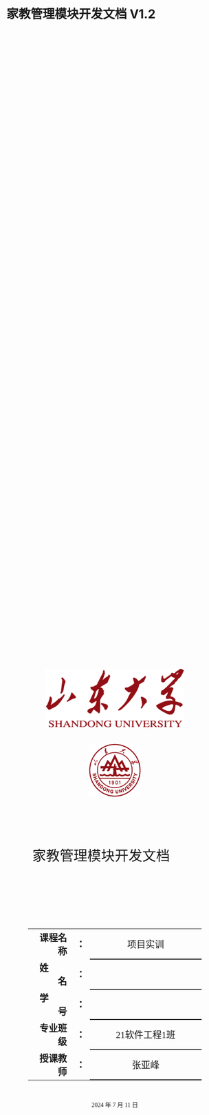 # 家教管理模块开发文档 V1.2

<div class="cover" style="display: flex; flex-direction: column; align-items: center; justify-content: center; height: 100vh; text-align: center; font-family: '仿宋';">
    <div style="width: 80%; height: 0; padding-bottom: 25%;">
        <img src="./assets/校名.png" alt="校名" style="width: 80%; display: block; margin: 0 auto;"/>
    </div>
    </br>
    <div style="margin-top: 2rem; width: 40%; height: 0; padding-bottom: 40%;">
        <img src="./assets/校徽.png" alt="校徽" style="width: 60%; display: block; margin: 0 auto;"/>
	</div>
    <p style="font-size: 24pt; margin-top: 2rem;">家教管理模块开发文档&emsp;&emsp;</p>
    <p style="font-size: 24pt; margin-top: 1rem;">&emsp;&emsp;</p>
    <table style="border:none; width: 80%; font-family: '仿宋'; margin-top: 2rem;">
    <tbody style="font-size: 16pt;">
    	<tr style="font-weight:bold;"> 
    		<td style="width: 25%; text-align:right;">课程名称</td>
    		<td style="width: 5%;">：</td> 
    		<td style="font-weight:normal; border-bottom: 2px solid; text-align:center;">项目实训</td>     </tr>
        <tr style="font-weight:bold;"> 
    		<td style="width: 25%; text-align:right;">姓&emsp;&emsp;名</td>
    		<td style="width: 5%;">：</td> 
    		<td style="font-weight:normal; border-bottom: 2px solid; text-align:center;"></td>     </tr>
    	<tr style="font-weight:bold;"> 
    		<td style="width: 25%; text-align:right;">学&emsp;&emsp;号</td>
    		<td style="width: 5%;">：</td> 
    		<td style="font-weight:normal; border-bottom: 2px solid; text-align:center;"></td>     </tr>
        <tr style="font-weight:bold;"> 
    		<td style="width: 25%; text-align:right;">专业班级</td>
    		<td style="width: 5%;">：</td> 
    		<td style="font-weight:normal; border-bottom: 2px solid; text-align:center;">21软件工程1班</td>     </tr>
    	<tr style="font-weight:bold;"> 
    		<td style="width: 25%; text-align:right;">授课教师</td>
    		<td style="width: 5%;">：</td> 
    		<td style="font-weight:normal; border-bottom: 2px solid; text-align:center;">张亚峰</td>     </tr>
    </tbody>              
    </table>
    <p style="margin-top: 2rem;">2024 年 7 月 11 日</p>
</div>

------

[TOC]



------

# 家教管理模块开发文档


## 概述

​	该组件使用了Vue.js框架，结合`ant-design-vue`组件库，确保界面的美观性和一致性。通过该组件，管理员可以轻松地管理教师的基本信息，包括教师的姓名、分类、标签、封面图片、简介、价格、手机号、年龄、性别、所在地区和状态等。

## 功能列表

> - **教师信息展示**：在表格中显示教师的基本信息，包括姓名、价格、性别、年龄、地区、简介和状态等。
> - **搜索功能**：通过关键词搜索教师信息，支持模糊搜索，快速找到所需的教师。
> - **新增教师**：通过弹窗表单，管理员可以新增教师信息，填写相关字段并提交。
> - **编辑教师**：通过表格中的编辑按钮，管理员可以打开弹窗表单，编辑现有教师的信息。
> - **删除教师**：支持单个删除和批量删除操作，确保教师信息的及时更新。
> - **图片上传**：支持上传教师封面图片，并预览上传的图片。
>
> ###  详细功能描述
>
> - **教师信息展示**：
>
>   > - 使用`ant-design-vue`的`a-table`组件，实现教师信息的展示。
>   > - 表格中包括教师的序号、姓名、价格、性别、年龄、地区、简介和状态等信息。
>   > - 提供编辑和删除操作按钮。
>
> - **搜索功能**：
>
>   > - 使用输入框输入关键词，实时更新搜索结果。
>   > - 通过`listApi`接口获取符合搜索条件的教师数据，并更新表格展示。
>
> - **新增教师**：
>
>   > - 点击新增按钮，弹出包含各项教师信息字段的表单。
>   > - 表单字段包括教师的姓名、分类、标签、封面、简介、价格、手机号、年龄、性别、所在地区和状态等。
>   > - 支持封面图片的上传和预览。
>
> - **编辑教师**：
>
>   > - 点击表格中的编辑按钮，弹出包含现有教师信息的表单。
>   > - 可以编辑教师的各项信息，并保存修改。
>
> - **删除教师**：
>
>   > - 支持单个删除，通过表格中的删除按钮删除指定教师。
>   > - 支持批量删除，通过勾选表格中的多条记录，并点击批量删除按钮进行删除。
>
> - **图片上传**：
>
>   > - 使用`Upload`组件实现封面图片的上传。
>   > - 支持图片预览功能，方便管理员查看上传的图片。

## 技术栈

> - **Vue 3**
> - **TypeScript**
> - **Ant Design Vue**
>
> ### 主要技术细节
>
> > - **Vue.js**：作为前端框架，负责组件的声明和数据绑定。
> > - **ant-design-vue**：作为UI组件库，提供了表格、表单、弹窗等常用组件，确保界面的一致性和美观性。
> > - **API接口**：通过与后端API的交互，实现数据的增删改查。主要接口包括`listApi`、`createApi`、`updateApi`、`deleteApi`、`listClassificationApi`和`listTagApi`。
> > - **文件上传**：使用`Upload`组件实现图片文件的上传，并通过`BASE_URL`配置文件路径，实现图片的存储和展示。

## 目录结构

``````plaintext
src/
├── api/
│   ├── thing.ts  # 教师相关API
│   ├── classification.ts  # 分类相关API
│   └── tag.ts  # 标签相关API
├── components/
│   ├── TeacherManagement.vue  # 教师管理组件
└── store/
    └── constants.ts  # 常量文件
``````



## 关系图

![D:\mango\server\things.vue关系图](D:\mango\server\thing.vue关系图.png)



## 代码详情

> ### 模板部分
>
> - 包含数据表格，支持新增、编辑、删除和搜索功能。
> - 弹窗用于数据的详细编辑与添加。
> - 使用Ant Design Vue组件库进行UI构建。
>
> ``````java
> <template>
> <div>
>  <!-- 页面区域 -->
>  <div class="page-view">
>    <div class="table-operations">
>      <a-space>
>        <a-button type="primary" @click="handleAdd">新增</a-button>
>        <a-button @click="handleBatchDelete">批量删除</a-button>
>        <a-input-search addon-before="名称" enter-button @search="onSearch" @change="onSearchChange" />
>      </a-space>
>    </div>
>    <a-table
>      size="middle"
>      rowKey="id"
>      :loading="data.loading"
>      :columns="columns"
>      :data-source="data.dataList"
>      :scroll="{ x: 'max-content' }"
>      :row-selection="rowSelection"
>      :pagination="{
>        size: 'default',
>        current: data.page,
>        pageSize: data.pageSize,
>        onChange: (current) => (data.page = current),
>        showSizeChanger: false,
>        showTotal: (total) => `共${total}条数据`,
>      }"
>    >
>      <template #bodyCell="{ text, record, index, column }">
>        <template v-if="column.key === 'operation'">
>          <span>
>            <a @click="handleEdit(record)">编辑</a>
>            <a-divider type="vertical" />
>            <a-popconfirm title="确定删除?" ok-text="是" cancel-text="否" @confirm="confirmDelete(record)">
>              <a href="#">删除</a>
>            </a-popconfirm>
>          </span>
>        </template>
>      </template>
>    </a-table>
>  </div>
> 
>  <!-- 弹窗区域 -->
>  <div>
>    <a-modal
>      :visible="modal.visible"
>      :forceRender="true"
>      :title="modal.title"
>      width="880px"
>      ok-text="确认"
>      cancel-text="取消"
>      @cancel="handleCancel"
>      @ok="handleOk"
>    >
>      <div>
>        <a-form ref="myform" :label-col="{ style: { width: '80px' } }" :model="modal.form" :rules="modal.rules">
>          <a-row :gutter="24">
>            <a-col span="24">
>              <a-form-item label="家教姓名" name="title">
>                <a-input placeholder="请输入" v-model:value="modal.form.title" />
>              </a-form-item>
>            </a-col>
>            <a-col span="12">
>              <a-form-item label="分类" name="classificationId">
>                <a-select
>                  placeholder="请选择"
>                  allowClear
>                  :options="modal.cData"
>                  :field-names="{ label: 'title', value: 'id' }"
>                  v-model:value="modal.form.classificationId"
>                />
>              </a-form-item>
>            </a-col>
>            <a-col span="12">
>              <a-form-item label="标签">
>                <a-select mode="multiple" placeholder="请选择" allowClear v-model:value="modal.form.tags">
>                  <template v-for="item in modal.tagData">
>                    <a-select-option :value="item.id">{{ item.title }}</a-select-option>
>                  </template>
>                </a-select>
>              </a-form-item>
>            </a-col>
>            <a-col span="24">
>              <a-form-item label="封面">
>                <a-upload-dragger
>                  name="file"
>                  accept="image/*"
>                  :multiple="false"
>                  :before-upload="beforeUpload"
>                  v-model:file-list="fileList"
>                >
>                  <p class="ant-upload-drag-icon">
>                    <template v-if="modal.form.coverUrl">
>                      <img :src="modal.form.coverUrl" style="width: 60px; height: 80px" />
>                    </template>
>                    <template v-else>
>                      <file-image-outlined />
>                    </template>
>                  </p>
>                  <p class="ant-upload-text"> 请选择要上传的封面图片 </p>
>                </a-upload-dragger>
>              </a-form-item>
>            </a-col>
> 
>            <a-col span="24">
>              <a-form-item label="家教简介">
>                <a-textarea placeholder="请输入" v-model:value="modal.form.description" />
>              </a-form-item>
>            </a-col>
>            <a-col span="12">
>              <a-form-item label="小时价格" name="price">
>                <a-input-number placeholder="请输入" :min="0" v-model:value="modal.form.price" style="width: 100%" />
>              </a-form-item>
>            </a-col>
>            <a-col span="12">
>              <a-form-item label="手机号">
>                <a-input-number placeholder="请输入" :min="0" v-model:value="modal.form.mobile" style="width: 100%" />
>              </a-form-item>
>            </a-col>
>            <a-col span="12">
>              <a-form-item label="年龄">
>                <a-input-number placeholder="请输入" :min="0" v-model:value="modal.form.age" style="width: 100%" />
>              </a-form-item>
>            </a-col>
>            <a-col span="12">
>              <a-form-item label="性别">
>                <a-input placeholder="请输入" v-model:value="modal.form.sex" style="width: 100%" />
>              </a-form-item>
>            </a-col>
>            <a-col span="12">
>              <a-form-item label="所在地区">
>                <a-input placeholder="请输入" v-model:value="modal.form.location" style="width: 100%" />
>              </a-form-item>
>            </a-col>
>            <a-col span="12">
>              <a-form-item label="状态" name="status">
>                <a-select placeholder="请选择" allowClear v-model:value="modal.form.status">
>                  <a-select-option key="0" value="0">上架</a-select-option>
>                  <a-select-option key="1" value="1">下架</a-select-option>
>                </a-select>
>              </a-form-item>
>            </a-col>
>          </a-row>
>        </a-form>
>      </div>
>    </a-modal>
>  </div>
> </div>
> </template>
> ``````
>
> ### 脚本部分
>
> - getDataList、getCDataList、getTagDataList分别从不同的API获取数据。
> - handleAdd、handleEdit、confirmDelete、handleBatchDelete负责物品的增删改操作。
> - handleOk验证并提交表单数据到服务器。
> - resetModal、hideModal重置并关闭物品管理模态框。
>
> ``````java
> <script setup lang="ts">
> import { FormInstance, message, SelectProps } from 'ant-design-vue';
> import { createApi, listApi, updateApi, deleteApi } from '/@/api/thing';
> import { listApi as listClassificationApi } from '/@/api/classification';
> import { listApi as listTagApi } from '/@/api/tag';
> import { BASE_URL } from '/@/store/constants';
> import { FileImageOutlined } from '@ant-design/icons-vue';
> 
> const columns = reactive([
>  {
>    title: '序号',
>    dataIndex: 'index',
>    key: 'index',
>    width: 60,
>  },
>  {
>    title: '姓名',
>    dataIndex: 'title',
>    key: 'title',
>  },
>  {
>    title: '价格',
>    dataIndex: 'price',
>    key: 'price',
>  },
>  {
>    title: '性别',
>    dataIndex: 'sex',
>    key: 'sex',
>  },
>  {
>    title: '年龄',
>    dataIndex: 'age',
>    key: 'age',
>  },
>  {
>    title: '地区',
>    dataIndex: 'location',
>    key: 'location',
>  },
>  {
>    title: '简介',
>    dataIndex: 'description',
>    key: 'description',
>    customRender: ({ text, record, index, column }) => (text ? text.substring(0, 10) + '...' : '--'),
>  },
>  {
>    title: '状态',
>    dataIndex: 'status',
>    key: 'status',
>    customRender: ({ text, record, index, column }) => (text === '0' ? '上架' : '下架'),
>  },
>  {
>    title: '操作',
>    dataIndex: 'action',
>    key: 'operation',
>    align: 'center',
>    fixed: 'right',
>    width: 140,
>  },
> ]);
> 
> const beforeUpload = (file: File) => {
>  // 改文件名
>  const fileName = new Date().getTime().toString() + '.' + file.type.substring(6);
>  const copyFile = new File([file], fileName);
>  console.log(copyFile);
>  modal.form.imageFile = copyFile;
>  return false;
> };
> 
> // 文件列表
> const fileList = ref<any[]>([]);
> 
> // 页面数据
> const data = reactive({
>  dataList: [],
>  loading: false,
>  keyword: '',
>  selectedRowKeys: [] as any[],
>  pageSize: 10,
>  page: 1,
> });
> 
> // 弹窗数据源
> const modal = reactive({
>  visible: false,
>  editFlag: false,
>  title: '',
>  cData: [],
>  tagData: [{}],
>  form: {
>    id: undefined,
>    title: undefined,
>    classificationId: undefined,
>    tags: [],
>    repertory: undefined,
>    price: undefined,
>    mobile: undefined,
>    age: undefined,
>    sex: undefined,
>    location: undefined,
>    status: undefined,
>    cover: undefined,
>    coverUrl: undefined,
>    imageFile: undefined,
>  },
>  rules: {
>    title: [{ required: true, message: '请输入名称', trigger: 'change' }],
>    classificationId: [{ required: true, message: '请选择分类', trigger: 'change' }],
>    price: [{ required: true, message: '请输入定价', trigger: 'change' }],
>    status: [{ required: true, message: '请选择状态', trigger: 'change' }],
>  },
> });
> 
> const myform = ref<FormInstance>();
> 
> onMounted(() => {
>  getDataList();
>  getCDataList();
>  getTagDataList();
> });
> 
> const getDataList = () => {
>  data.loading = true;
>  listApi({
>    keyword: data.keyword,
>  })
>    .then((res) => {
>      data.loading = false;
>      console.log(res);
>      res.data.forEach((item: any, index: any) => {
>        item.index = index + 1;
>        item.price = item.price + '元/时';
>      });
>      data.dataList = res.data;
>    })
>    .catch((err) => {
>      data.loading = false;
>      console.log(err);
>    });
> };
> 
> const getCDataList = () => {
>  listClassificationApi({}).then((res) => {
>    modal.cData = res.data;
>  });
> };
> const getTagDataList = () => {
>  listTagApi({}).then((res) => {
>    res.data.forEach((item, index) => {
>      item.index = index + 1;
>    });
>    modal.tagData = res.data;
>  });
> };
> 
> const onSearchChange = (e: Event) => {
>  data.keyword = e?.target?.value;
>  console.log(data.keyword);
> };
> 
> const onSearch = () => {
>  getDataList();
> };
> 
> const rowSelection = ref({
>  onChange: (selectedRowKeys: (string | number)[], selectedRows: DataItem[]) => {
>    console.log(`selectedRowKeys: ${selectedRowKeys}`, 'selectedRows: ', selectedRows);
>    data.selectedRowKeys = selectedRowKeys;
>  },
> });
> 
> const handleAdd = () => {
>  resetModal();
>  modal.visible = true;
>  modal.editFlag = false;
>  modal.title = '新增';
>  // 重置
>  for (const key in modal.form) {
>    modal.form[key] = undefined;
>  }
>  modal.form.cover = undefined;
> };
> const handleEdit = (record: any) => {
>  resetModal();
>  modal.visible = true;
>  modal.editFlag = true;
>  modal.title = '编辑';
>  // 重置
>  for (const key in modal.form) {
>    modal.form[key] = undefined;
>  }
>  for (const key in record) {
>    if (record[key]) {
>      modal.form[key] = record[key];
>    }
>  }
>  if (modal.form.cover) {
>    modal.form.coverUrl = BASE_URL + '/api/staticfiles/image/' + modal.form.cover;
>    modal.form.cover = undefined;
>  }
> };
> 
> const confirmDelete = (record: any) => {
>  console.log('delete', record);
>  deleteApi({ ids: record.id })
>    .then((res) => {
>      getDataList();
>    })
>    .catch((err) => {
>      message.error(err.msg || '操作失败');
>    });
> };
> 
> const handleBatchDelete = () => {
>  console.log(data.selectedRowKeys);
>  if (data.selectedRowKeys.length <= 0) {
>    console.log('hello');
>    message.warn('请勾选删除项');
>    return;
>  }
>  deleteApi({ ids: data.selectedRowKeys.join(',') })
>    .then((res) => {
>      message.success('删除成功');
>      data.selectedRowKeys = [];
>      getDataList();
>    })
>    .catch((err) => {
>      message.error(err.msg || '操作失败');
>    });
> };
> 
> const handleOk = () => {
>  myform.value
>    ?.validate()
>    .then(() => {
>      const formData = new FormData();
>      if (modal.editFlag) {
>        formData.append('id', modal.form.id);
>      }
>      formData.append('title', modal.form.title);
>      if (modal.form.classificationId) {
>        formData.append('classificationId', modal.form.classificationId);
>      }
>      if (modal.form.tags) {
>        modal.form.tags.forEach(function (value) {
>          if (value) {
>            formData.append('tags[]', value);
>          }
>        });
>      }
>      if (modal.form.imageFile) {
>        formData.append('imageFile', modal.form.imageFile);
>      }
>      formData.append('description', modal.form.description || '');
>      formData.append('price', modal.form.price || '');
>      if (modal.form.mobile) {
>        formData.append('mobile', modal.form.mobile);
>      }
>      if (modal.form.age) {
>        formData.append('age', modal.form.age);
>      }
>      if (modal.form.sex) {
>        formData.append('sex', modal.form.sex);
>      }
>      if (modal.form.location) {
>        formData.append('location', modal.form.location);
>      }
>      if (modal.form.description) {
>        formData.append('description', modal.form.description);
>      }
>      if (modal.form.status) {
>        formData.append('status', modal.form.status);
>      }
>      if (modal.editFlag) {
>        updateApi(formData)
>          .then((res) => {
>            hideModal();
>            getDataList();
>          })
>          .catch((err) => {
>            console.log(err);
>            message.error(err.msg || '操作失败');
>          });
>      } else {
>        createApi(formData)
>          .then((res) => {
>            hideModal();
>            getDataList();
>          })
>          .catch((err) => {
>            console.log(err);
>            message.error(err.msg || '操作失败');
>          });
>      }
>    })
>    .catch((err) => {
>      console.log('不能为空');
>    });
> };
> 
> const handleCancel = () => {
>  hideModal();
> };
> 
> // 恢复表单初始状态
> const resetModal = () => {
>  myform.value?.resetFields();
>  fileList.value = [];
> };
> 
> // 关闭弹窗
> const hideModal = () => {
>  modal.visible = false;
> };
> </script>
> ``````
>
> ### 样式部分
>
> - .page-view：设置了页面视图的样式，包括最小高度、背景色、内边距、显示方式和主轴方向。
> - .table-operations：设置了表格操作区域的样式，包括底部边距和文本对齐方式。
> - .table-operations > button：设置了表格操作区域中按钮的样式，包括右边距。
>
> ``````java
> <style scoped lang="less">
> .page-view {
>  min-height: 100%;
>  background: #fff;
>  padding: 24px;
>  display: flex;
>  flex-direction: column;
> }
> 
> .table-operations {
>  margin-bottom: 16px;
>  text-align: right;
> }
> 
> .table-operations > button {
>  margin-right: 8px;
> }
> </style>
> ``````

## 组件说明

> ### 家教管理表格
>
> ​	表格用于显示教师的基本信息，包括序号、姓名、价格、性别、年龄、地区、简介和状态。提供编辑和删除操作按钮。
>
> ## 弹窗表格
>
> ​	用于新增和编辑教师信息的弹窗表单，包含教师的姓名、分类、标签、封面、简介、价格、手机号、年龄、性别、所在地区和状态等字段。

## 主要方法

> - **getDataList：获取教师列表数据。**
> - **getCDataList：获取分类列表数据。**
> - **getTagDataList：获取标签列表数据。**
> - **onSearchChange：更新搜索关键字。**
> - **onSearch：执行搜索操作。**
> - **handleAdd：打开新增教师弹窗。**
> - **handleEdit：打开编辑教师弹窗，并填充表单数据。**
> - **confirmDelete：确认删除教师信息。**
> - **handleBatchDelete：批量删除教师信息。**
> - **handleOk：确认弹窗表单的操作（新增或编辑）。**
> - **handleCancel：取消弹窗操作。**
> - **resetModal：重置表单和文件列表。**
> - **hideModal：隐藏弹窗。**

## API说明

> - **listApi：获取教师列表数据的API。**
> - **createApi：创建新教师的API。**
> - **updateApi：更新教师信息的API。**
> - **deleteApi：删除教师信息的API。**
> - **listClassificationApi：获取分类列表的API。**
> - **listTagApi：获取标签列表的API。**

## 使用指南

> ### 引入组件
>
> ``````java
> import TeacherManagement from '/@/components/TeacherManagement.vue';
> ``````
>
> ### 在页面中使用组件
>
> ``````java
> <TeacherManagement />
> ``````
>
> ### 配置API接口
>
> 确保/api/thing、/api/classification、/api/tag等接口正常工作。
>
> ### 配置基础URL
>
> 在/store/constants中配置BASE_URL（注意端口号）。

## 注意事项

> - **确保API接口返回的数据格式与组件中的预期一致。**
> - **组件使用了ant-design-vue的a-table、a-modal、a-form等组件，需要确保项目中安装了ant-design-vue。**

## 总结

​	该组件实现了家教管理的主要功能，包括新增、编辑、删除和搜索家教信息。通过直观的界面和便捷的操作方式，管理员可以轻松管理家教信息，提升工作效率。该组件的设计和实现充分考虑了用户体验，使用现代化的前端技术栈，确保系统的可维护性和可扩展性。开发者可以根据具体需求对组件进行定制和扩展，满足不同场景下的教师管理需求。





